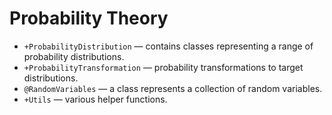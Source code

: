 # Probability Theory

* `+ProbabilityDistribution` — contains classes representing a range of
  probability distributions.
* `+ProbabilityTransformation` — probability transformations to target
  distributions.
* `@RandomVariables` — a class represents a collection of random variables.
* `+Utils` — various helper functions.

